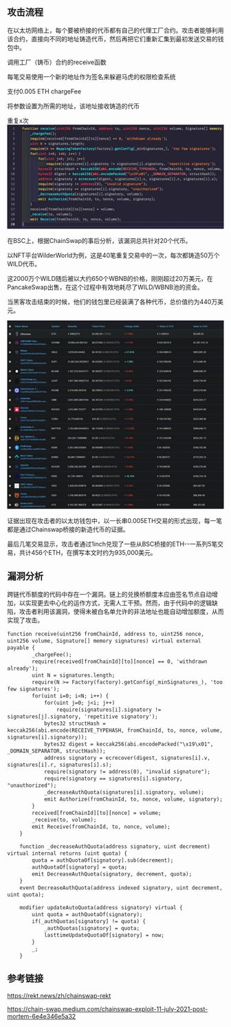 ## 攻击流程

在以太坊网络上，每个要被桥接的代币都有自己的代理工厂合约。攻击者能够利用该合约，直接向不同的地址铸造代币，然后再把它们重新汇集到最初发送交易的钱包中。

调用工厂（铸币）合约的receive函数

每笔交易使用一个新的地址作为签名来躲避马虎的权限检查系统

支付0.005 ETH chargeFee

将参数设置为所需的地址，该地址接收铸造的代币

重复x次
![](https://raw.githubusercontent.com/RektHQ/Assets/main/images/2021/7/chainswap-code.png
)

在BSC上，根据ChainSwap的事后分析，该漏洞总共针对20个代币。

以NFT平台WilderWorld为例，这是40笔重复交易中的一次，每次都铸造50万个WILD代币。

这2000万个WILD随后被以大约650个WBNB的价格，刚刚超过20万美元，在PancakeSwap出售，在这个过程中有效地耗尽了WILD/WBNB池的资金。

当黑客攻击结束的时候，他们的钱包里已经装满了各种代币，总价值约为440万美元。

![](https://raw.githubusercontent.com/RektHQ/Assets/main/images/2021/7/chainswap-tokens.png)

证据出现在攻击者的以太坊钱包中，以一长串0.005ETH交易的形式出现，每一笔都是通过Chainswap桥接的新造代币的证据。

最后几笔交易显示，攻击者通过1inch兑现了一些从BSC桥接的ETH--一系列5笔交易，共计456个ETH，在撰写本文时约为935,000美元。

## 漏洞分析

跨链代币额度的代码中存在一个漏洞。链上的兑换桥额度本应由签名节点自动增加，以实现更去中心化的运作方式，无需人工干预。然而，由于代码中的逻辑缺陷，攻击者利用该漏洞，使得未被白名单允许的非法地址也能自动增加额度，从而实现了攻击。

```
function receive(uint256 fromChainId, address to, uint256 nonce, uint256 volume, Signature[] memory signatures) virtual external payable {
        _chargeFee();
        require(received[fromChainId][to][nonce] == 0, 'withdrawn already');
        uint N = signatures.length;
        require(N >= Factory(factory).getConfig(_minSignatures_), 'too few signatures');
        for(uint i=0; i<N; i++) {
            for(uint j=0; j<i; j++)
                require(signatures[i].signatory != signatures[j].signatory, 'repetitive signatory');
            bytes32 structHash = keccak256(abi.encode(RECEIVE_TYPEHASH, fromChainId, to, nonce, volume, signatures[i].signatory));
            bytes32 digest = keccak256(abi.encodePacked("\x19\x01", _DOMAIN_SEPARATOR, structHash));
            address signatory = ecrecover(digest, signatures[i].v, signatures[i].r, signatures[i].s);
            require(signatory != address(0), "invalid signature");
            require(signatory == signatures[i].signatory, "unauthorized");
            _decreaseAuthQuota(signatures[i].signatory, volume);
            emit Authorize(fromChainId, to, nonce, volume, signatory);
        }
        received[fromChainId][to][nonce] = volume;
        _receive(to, volume);
        emit Receive(fromChainId, to, nonce, volume);
    }
```
```
    function _decreaseAuthQuota(address signatory, uint decrement) virtual internal returns (uint quota) {
        quota = authQuotaOf[signatory].sub(decrement);
        authQuotaOf[signatory] = quota;
        emit DecreaseAuthQuota(signatory, decrement, quota);
    }
    event DecreaseAuthQuota(address indexed signatory, uint decrement, uint quota);
```
```
    modifier updateAutoQuota(address signatory) virtual {
        uint quota = authQuotaOf(signatory);
        if(_authQuotas[signatory] != quota) {
            _authQuotas[signatory] = quota;
            lasttimeUpdateQuotaOf[signatory] = now;
        }
        _;
    }
```


## 参考链接

https://rekt.news/zh/chainswap-rekt

https://chain-swap.medium.com/chainswap-exploit-11-july-2021-post-mortem-6e4e346e5a32